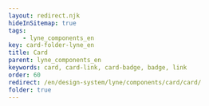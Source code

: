 ```yaml
---
layout: redirect.njk
hideInSitemap: true
tags: 
    - lyne_components_en
key: card-folder-lyne_en
title: Card
parent: lyne_components_en
keywords: card, card-link, card-badge, badge, link
order: 60
redirect: /en/design-system/lyne/components/card/card/
folder: true
---
```

